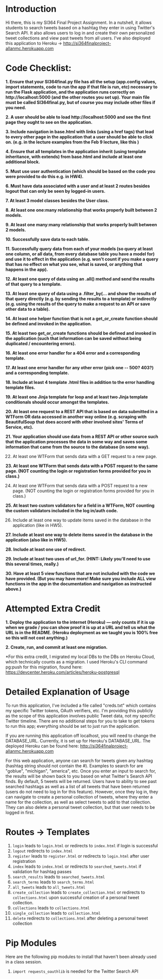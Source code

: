 # Introduction
Hi there, this is my SI364 Final Project Assignment.  In a nutshell, it allows students to search tweets based on a hashtag they enter in using Twitter's Search API.  It also allows users to log in and create their own personalized tweet collections and view past tweets from all users.  I've also deployed this application to Heroku -> http://si364finalproject-allanmc.herokuapp.com
 
# Code Checklist:
 
 **1.  Ensure that your SI364final.py file has all the setup (app.config values, import statements, code to run the app if that file is run, etc) necessary to run the Flask application, and the application runs correctly on http://localhost:5000 (and the other routes you set up). Your main file must be called SI364final.py, but of course you may include other files if you need.**

 **2.  A user should be able to load http://localhost:5000 and see the first page they ought to see on the application.**

 **3.  Include navigation in base.html with links (using a href tags) that lead to every other page in the application that a user should be able to click on. (e.g. in the lecture examples from the Feb 9 lecture, like this )**

 **4.  Ensure that all templates in the application inherit (using template inheritance, with extends) from base.html and include at least one additional block.**

 **5.  Must use user authentication (which should be based on the code you were provided to do this e.g. in HW4).**

 **6.  Must have data associated with a user and at least 2 routes besides logout that can only be seen by logged-in users.**

 **7.  At least 3 model classes besides the User class.**

 **8.  At least one one:many relationship that works properly built between 2 models.**

 **9.  At least one many:many relationship that works properly built between 2 models.**

 **10.  Successfully save data to each table.**

 **11.  Successfully query data from each of your models (so query at least one column, or all data, from every database table you have a model for) and use it to effect in the application (e.g. won't count if you make a query that has no effect on what you see, what is saved, or anything that happens in the app).**

 **12.  At least one query of data using an .all() method and send the results of that query to a template.**

 **13.  At least one query of data using a .filter_by(... and show the results of that query directly (e.g. by sending the results to a template) or indirectly (e.g. using the results of the query to make a request to an API or save other data to a table).**

 **14.  At least one helper function that is not a get_or_create function should be defined and invoked in the application.**

 **15.  At least two get_or_create functions should be defined and invoked in the application (such that information can be saved without being duplicated / encountering errors).**

 **16.  At least one error handler for a 404 error and a corresponding template.**

 **17.  At least one error handler for any other error (pick one -- 500? 403?) and a corresponding template.**

 **18.  Include at least 4 template .html files in addition to the error handling template files.**

 **19.  At least one Jinja template for loop and at least two Jinja template conditionals should occur amongst the templates.**
 
 **20.  At least one request to a REST API that is based on data submitted in a WTForm OR data accessed in another way online (e.g. scraping with BeautifulSoup that does accord with other involved sites' Terms of Service, etc).**

 **21.  Your application should use data from a REST API or other source such that the application processes the data in some way and saves some information that came from the source to the database (in some way).**
 
 22.  At least one WTForm that sends data with a GET request to a new page.

 **23.  At least one WTForm that sends data with a POST request to the same page. (NOT counting the login or registration forms provided for you in class.)**

 24.  At least one WTForm that sends data with a POST request to a new page. (NOT counting the login or registration forms provided for you in class.)

 **25.  At least two custom validators for a field in a WTForm, NOT counting the custom validators included in the log in/auth code.**

 26.  Include at least one way to update items saved in the database in the application (like in HW5).

 **27.  Include at least one way to delete items saved in the database in the application (also like in HW5).**

 **28.  Include at least one use of redirect.**

 **29.  Include at least two uses of url_for. (HINT: Likely you'll need to use this several times, really.)**

 **30.  Have at least 5 view functions that are not included with the code we have provided. (But you may have more! Make sure you include ALL view functions in the app in the documentation and navigation as instructed above.)**
 
 # Attempted Extra Credit

 **1.  Deploy the application to the internet (Heroku) — only counts if it is up when we grade / you can show proof it is up at a URL and tell us what the URL is in the README. (Heroku deployment as we taught you is 100% free so this will not cost anything.)**
 
 **2.  Create, run, and commit at least one migration.**
 
 *For this extra credit, I migrated my local DBs to the DBs on Heroku Cloud, which technically counts as a migration.  I used Heroku's CLI command pg:push for this migration, found here: https://devcenter.heroku.com/articles/heroku-postgresql
 
 # Detailed Explanation of Usage
To run this application, I've included a file called "creds.txt" which contains my specific Twitter tokens, OAuth verifiers, etc.  I'm providing this publicly as the scope of this application involves public Tweet data, not my specific Twitter timeline.  There are no additional steps for you to take to get tokens to run this app; everything should be set to just run the application.

If you are running this application off localhost, you will need to change the DATABASE_URL.  Currently, it is set up for Heroku's DATABASE_URL.  The deployed Heroku can be found here: http://si364finalproject-allanmc.herokuapp.com

For this web application, anyone can search for tweets given any hashtag (hashtag string should not contain the #).  Examples to search for are "goblue", "michigan", "america", etc.  Once you enter an input to search for, the results will be shown back to you based on what Twitter's Search API finds.  By default, 5 tweets will be returned.  Users have to ability to see past searched hashtags as well as a list of all tweets that have been returned (users do not need to log in for this feature).  However, once they log in, they can navigate to create a personal collection of tweets, where they enter a name for the collection, as well as select tweets to add to that collection.  They can also delete a personal tweet collection, but that user needs to be logged in first.  
 
 # Routes -> Templates
 
1. `login` leads to `login.html` or redirects to `index.html` if login is successful
2. `logout` redirects to `index.html`
3. `register` leads to `register.html` or redirects to `login.html` after user registration
4. `index` leads to `index.html` or redirects to `searched_tweets.html` if validation for hashtag passes
5. `search_results` leads to `searched_tweets.html`
6. `search_terms` leads to `search_terms.html`
7. `all_tweets` leads to `all_tweets.html`
8. `create_collection` leads to `create_collection.html` or redirects to `collections.html` upon successful creation of a personal tweet collection.
9. `collections` leads to `collections.html`
10. `single_collection` leads to `collection.html`
11. `delete` redirects to `collections.html` after deleting a personal tweet collection

# Pip Modules
Here are the following pip modules to install that haven't been already used in a class session.

1.  `import requests_oauthlib` is needed for the Twitter Search API


